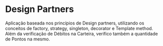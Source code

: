 # Design Partners

Aplicação baseada nos princípios de Design partners, utilizando os conceitos de factory, strategy, singleton, decorator e Template method.
Além da verificação de Débitos na Carteira, verifico também a quantidade de Pontos na mesmo.
